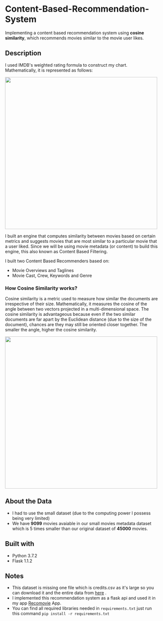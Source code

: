 # Content-Based-Recommendation-System
Implementing a content based recommendation system using **cosine similarity**, which recommends movies similar to the movie user likes.

## Description

I used IMDB's weighted rating formula to construct my chart. Mathematically, it is represented as follows:

<img src="https://farm3.static.flickr.com/2384/2137446131_2a4e10d9a5.jpg" width="500"/>

I built an engine that computes similarity between movies based on certain metrics and suggests movies that are most similar to a particular movie that a user liked. Since we will be using movie metadata (or content) to build this engine, this also known as Content Based Filtering.

I built two Content Based Recommenders based on:

* Movie Overviews and Taglines
* Movie Cast, Crew, Keywords and Genre

### How Cosine Similarity works?

Cosine similarity is a metric used to measure how similar the documents are irrespective of their size. Mathematically, it measures the cosine of the angle between two vectors projected in a multi-dimensional space. The cosine similarity is advantageous because even if the two similar documents are far apart by the Euclidean distance (due to the size of the document), chances are they may still be oriented closer together. The smaller the angle, higher the cosine similarity.

<img src="https://assets.datacamp.com/production/repositories/4966/datasets/ec0fa4795484baf3a19c3f345755a85457a2aae4/cosine.png" width="500"/>

## About the Data 
* I had to use the small dataset (due to the computing power I possess being very limited)
* We have **9099** movies avaiable in our small movies metadata dataset which is 5 times smaller than our original dataset of **45000** movies.

## Built with 
* Python 3.7.2
* Flask 1.1.2

## Notes
* This dataset is missing one file which is credits.csv as it's large so you can download it and the entire data from [here](https://www.kaggle.com/rounakbanik/the-movies-dataset) .
* I implemented this recommendation system as a flask api and used it in my app [Recomovie](https://github.com/OmarHanyMohamed/RecoMovieApp) App.
* You can find all required libraries needed in ```requirements.txt``` just run this command 
```pip install -r requirements.txt```
